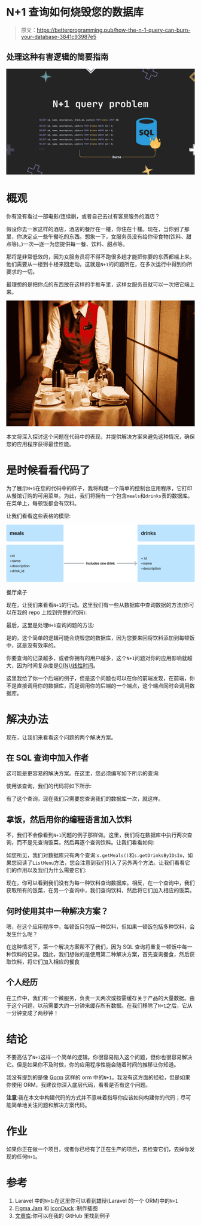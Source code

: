 # N+1 查询如何烧毁您的数据库

> 原文：<https://betterprogramming.pub/how-the-n-1-query-can-burn-your-database-3841c93987e5>

## 处理这种有害逻辑的简要指南

![](img/2d0dab2644b6f1ebe0c4f0712a8e3398.png)

# 概观

你有没有看过一部电影/连续剧，或者自己去过有客房服务的酒店？

假设你去一家这样的酒店，酒店的餐厅在一楼，你住在十楼。现在，当你到了那里，你决定点一些午餐吃的东西。想象一下，女服务员没有给你带食物(饮料、甜点等)。)一次—逐一为您提供每一餐、饮料、甜点等。

那将是非常低效的，因为女服务员将不得不跑很多趟才能把你要的东西都端上来。他们需要从一楼到十楼来回走动。这就是`N+1`的问题所在，在多次运行中得到你所要求的一切。

最理想的是把你点的东西放在这样的手推车里，这样女服务员就可以一次把它端上来。

![](img/9528b28c21f83d8391dee82a100566fc.png)

本文将深入探讨这个问题在代码中的表现，并提供解决方案来避免这种情况，确保您的应用程序获得最佳性能。

# 是时候看看代码了

为了展示`N+1`在您的代码中的样子，我将构建一个简单的控制台应用程序，它打印从餐馆订购的可用菜单。为此，我们将拥有一个包含`meals`和`drinks`表的数据库。在菜单上，每顿饭都会有饮料。

让我们看看这些表格的模型:

![](img/a2012f1610d22aa30cce784d281f4344.png)

餐厅桌子

现在，让我们来看看`N+1`的行动。这里我们有一些从数据库中查询数据的方法(你可以在我的 repo 上找到完整的代码):

最后，这里是处理`N+1`查询问题的方法:

是的，这个简单的逻辑可能会烧毁您的数据库，因为您要来回将饮料添加到每顿饭中，这是没有效率的。

你要查询的记录越多，或者你拥有的用户越多，这个`N+1`问题对你的应用影响就越大，因为时间复杂度是[O(N)/线性时间](https://learn2torials.com/a/linear-time-complexity)。

这里我给了你一个后端的例子，但是这个问题也可以在你的前端发现，在前端，你不是直接调用你的数据库，而是调用你的后端的一个端点，这个端点同时会调用数据库。

# 解决办法

现在，让我们来看看这个问题的两个解决方案。

## **在 SQL 查询中加入作者**

这可能是更容易的解决方案。在这里，您必须编写如下所示的查询:

使用该查询，我们的代码将如下所示:

有了这个查询，现在我们只需要您查询我们的数据库一次，就这样。

## **拿饭，然后用你的编程语言加入饮料**

不，我们不会像看到`N+1`问题的例子那样做。这里，我们将在数据库中执行两次查询，而不是先查询饭菜，然后再逐个查询饮料。让我们看看如何:

如您所见，我们对数据库只有两个查询:`s.getMeals()`和`s.getDrinksByIDsIn`，如果您阅读了`ListMenu`方法，您会注意到我们引入了另外两个方法。让我们看看它们的作用以及我们为什么需要它们:

现在，你可以看到我们没有为每一种饮料查询数据库。相反，在一个查询中，我们获取所有的饭菜，在另一个查询中，我们查询饮料，然后将它们加入相应的饭菜。

## **何时使用其中一种解决方案？**

嗯，在这个应用程序中，每顿饭只包括一种饮料，但如果一顿饭包括多种饮料，会发生什么呢？

在这种情况下，第一个解决方案帮不了我们，因为 SQL 查询将重复一顿饭中每一种饮料的记录。因此，我们想做的是使用第二种解决方案，首先查询餐食，然后获取饮料，将它们加入相应的餐食

## **个人经历**

在工作中，我们有一个微服务，负责一天两次或按需缓存关于产品的大量数据。由于这个问题，以前需要大约一分钟来缓存所有数据。在我们移除了`N+1`之后，它从一分钟变成了两秒钟！

# 结论

不要高估了`N+1`这样一个简单的逻辑。你很容易陷入这个问题，但你也很容易解决它。但是如果你不及时做，你的应用程序性能会随着时间的推移让你知道。

我没有提到的是像 [Gorm](https://gorm.io/) 这样的 orm 中的`N+1`。我没有这方面的经验，但是如果你使用 ORM，我建议你深入底层代码，看看是否有这个问题。

**注意**:我在本文中构建代码的方式并不意味着指导你应该如何构建你的代码；尽可能简单地关注问题和解决方案代码。

# **作业**

如果你正在做一个项目，或者你已经有了正在生产的项目，去检查它们，去掉你发现的任何`N+1`。

# 参考

1.  Laravel 中的`N+1`:在这里你可以看到雄辩(Laravel 的一个 ORM)中的`N+1`
2.  [Figma Jam](https://www.figma.com/figjam/) 和 [IconDuck](https://iconduck.com/) :制作插图
3.  [文章库](https://github.com/hernanhrm/blog-examples/tree/main/n-plus-1):你可以在我的 GitHub 里找到例子